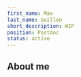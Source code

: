 ```yaml
---
first_name: Max
last_name: Guillen
short_description: WIP
position: Postdoc
status: active
---
```


## About me


